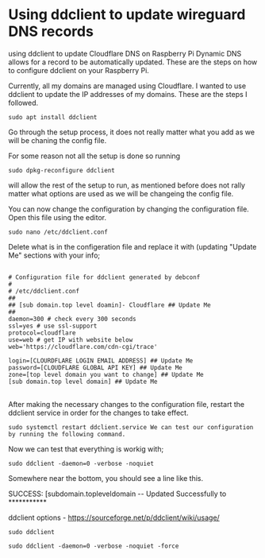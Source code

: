 # Using ddclient to update wireguard DNS records

using ddclient to update Cloudflare DNS on Raspberry Pi Dynamic DNS allows for a record to be automatically updated. These are the steps on how to configure ddclient on your Raspberry Pi.

Currently, all my domains are managed using Cloudflare. I wanted to use ddclient to update the IP addresses of my domains. These are the steps I followed.

```
sudo apt install ddclient
```

Go through the setup process, it does not really matter what you add as we will be chaning the config file.

For some reason not all the setup is done so running

```
sudo dpkg-reconfigure ddclient
```

will allow the rest of the setup to run, as mentioned before does not rally matter what options are used as we will be changeing the config file.

You can now change the configuration by changing the configuration file. Open this file using the editor.

```
sudo nano /etc/ddclient.conf
```

Delete what is in the configeration file and replace it with (updating "Update Me" sections with your info;

##
```
# Configuration file for ddclient generated by debconf
#
# /etc/ddclient.conf
##
## [sub domain.top level doamin]- Cloudflare ## Update Me 
##
daemon=300 # check every 300 seconds
ssl=yes # use ssl-support
protocol=cloudflare
use=web # get IP with website below
web='https://cloudflare.com/cdn-cgi/trace'

login=[CLOURDFLARE LOGIN EMAIL ADDRESS] ## Update Me
password=[CLOUDFLARE GLOBAL API KEY] ## Update Me
zone=[top level domain you want to change] ## Update Me
[sub domain.top level domain] ## Update Me
```
##

After making the necessary changes to the configuration file, restart the ddclient service in order for the changes to take effect.

```
sudo systemctl restart ddclient.service We can test our configuration by running the following command.
```

Now we can test that everything is workig with;
```
sudo ddclient -daemon=0 -verbose -noquiet
```

Somewhere near the bottom, you should see a line like this.

SUCCESS: [subdomain.topleveldomain -- Updated Successfully to ***********


ddclient options - https://sourceforge.net/p/ddclient/wiki/usage/ 

```
sudo ddclient
```
```
sudo ddclient -daemon=0 -verbose -noquiet -force
```

